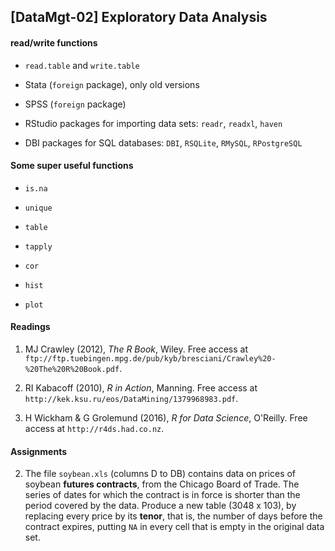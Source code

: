 ## [DataMgt-02] Exploratory Data Analysis

#### read/write functions

- `read.table` and `write.table`

- Stata (`foreign` package), only old versions

- SPSS  (`foreign` package)

- RStudio packages for importing data sets: `readr`, `readxl`, `haven`

- DBI packages for SQL databases: `DBI`, `RSQLite`, `RMySQL`, `RPostgreSQL`

#### Some super useful functions

- `is.na`

- `unique`

- `table`

- `tapply`

- `cor`

- `hist`

- `plot`

#### Readings

1. MJ Crawley (2012), *The R Book*, Wiley. Free access at `ftp://ftp.tuebingen.mpg.de/pub/kyb/bresciani/Crawley%20-%20The%20R%20Book.pdf`.

2. RI Kabacoff (2010), *R in Action*, Manning. Free access at `http://kek.ksu.ru/eos/DataMining/1379968983.pdf`.

3. H Wickham & G Grolemund (2016), *R for Data Science*, O'Reilly. Free access at `http://r4ds.had.co.nz`.

#### Assignments

2. The file `soybean.xls` (columns D to DB) contains data on prices of soybean **futures contracts**, from the Chicago Board of Trade. The series of dates for which the contract is in force is shorter than the period covered by the data. Produce a new table (3048 x 103), by replacing every price by its **tenor**, that is, the number of days before the contract expires, putting `NA` in every cell that is empty in the original data set.
